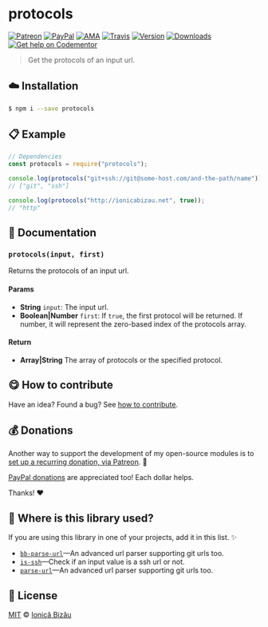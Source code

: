 
# protocols

 [![Patreon](https://img.shields.io/badge/Support%20me%20on-Patreon-%23e6461a.svg)][patreon] [![PayPal](https://img.shields.io/badge/%24-paypal-f39c12.svg)][paypal-donations] [![AMA](https://img.shields.io/badge/ask%20me-anything-1abc9c.svg)](https://github.com/IonicaBizau/ama) [![Travis](https://img.shields.io/travis/IonicaBizau/protocols.svg)](https://travis-ci.org/IonicaBizau/protocols/) [![Version](https://img.shields.io/npm/v/protocols.svg)](https://www.npmjs.com/package/protocols) [![Downloads](https://img.shields.io/npm/dt/protocols.svg)](https://www.npmjs.com/package/protocols) [![Get help on Codementor](https://cdn.codementor.io/badges/get_help_github.svg)](https://www.codementor.io/johnnyb?utm_source=github&utm_medium=button&utm_term=johnnyb&utm_campaign=github)

> Get the protocols of an input url.

## :cloud: Installation

```sh
$ npm i --save protocols
```


## :clipboard: Example



```js
// Dependencies
const protocols = require("protocols");

console.log(protocols("git+ssh://git@some-host.com/and-the-path/name"));
// ["git", "ssh"]

console.log(protocols("http://ionicabizau.net", true));
// "http"
```

## :memo: Documentation


### `protocols(input, first)`
Returns the protocols of an input url.

#### Params
- **String** `input`: The input url.
- **Boolean|Number** `first`: If `true`, the first protocol will be returned. If number, it will represent the zero-based index of the protocols array.

#### Return
- **Array|String** The array of protocols or the specified protocol.



## :yum: How to contribute
Have an idea? Found a bug? See [how to contribute][contributing].


## :moneybag: Donations

Another way to support the development of my open-source modules is
to [set up a recurring donation, via Patreon][patreon]. :rocket:

[PayPal donations][paypal-donations] are appreciated too! Each dollar helps.

Thanks! :heart:

## :dizzy: Where is this library used?
If you are using this library in one of your projects, add it in this list. :sparkles:


 - [`bb-parse-url`](https://github.com/IonicaBizau/parse-url)—An advanced url parser supporting git urls too.
 - [`is-ssh`](https://github.com/IonicaBizau/node-is-ssh)—Check if an input value is a ssh url or not.
 - [`parse-url`](https://github.com/IonicaBizau/parse-url)—An advanced url parser supporting git urls too.

## :scroll: License

[MIT][license] © [Ionică Bizău][website]

[patreon]: https://www.patreon.com/ionicabizau
[paypal-donations]: https://www.paypal.com/cgi-bin/webscr?cmd=_s-xclick&hosted_button_id=RVXDDLKKLQRJW
[donate-now]: http://i.imgur.com/6cMbHOC.png

[license]: http://showalicense.com/?fullname=Ionic%C4%83%20Biz%C4%83u%20%3Cbizauionica%40gmail.com%3E%20(http%3A%2F%2Fionicabizau.net)&year=2015#license-mit
[website]: http://ionicabizau.net
[contributing]: /CONTRIBUTING.md
[docs]: /DOCUMENTATION.md
